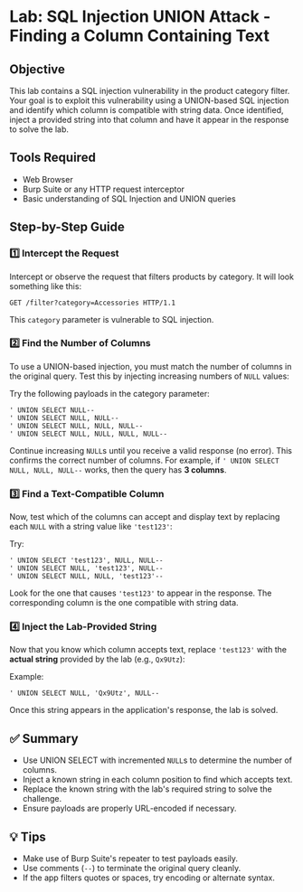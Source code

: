 # Lab: SQL Injection UNION Attack - Finding a Column Containing Text

##  Objective
This lab contains a SQL injection vulnerability in the product category filter. Your goal is to exploit this vulnerability using a UNION-based SQL injection and identify which column is compatible with string data. Once identified, inject a provided string into that column and have it appear in the response to solve the lab.

##  Tools Required
- Web Browser
- Burp Suite or any HTTP request interceptor
- Basic understanding of SQL Injection and UNION queries


##  Step-by-Step Guide

### 1️⃣ Intercept the Request
Intercept or observe the request that filters products by category. It will look something like this:
```
GET /filter?category=Accessories HTTP/1.1
```
This `category` parameter is vulnerable to SQL injection.


### 2️⃣ Find the Number of Columns
To use a UNION-based injection, you must match the number of columns in the original query. Test this by injecting increasing numbers of `NULL` values:

Try the following payloads in the category parameter:
```
' UNION SELECT NULL-- 
' UNION SELECT NULL, NULL-- 
' UNION SELECT NULL, NULL, NULL-- 
' UNION SELECT NULL, NULL, NULL, NULL-- 
```
Continue increasing `NULL`s until you receive a valid response (no error). This confirms the correct number of columns. For example, if `' UNION SELECT NULL, NULL, NULL--` works, then the query has **3 columns**.


### 3️⃣ Find a Text-Compatible Column
Now, test which of the columns can accept and display text by replacing each `NULL` with a string value like `'test123'`:

Try:
```
' UNION SELECT 'test123', NULL, NULL-- 
' UNION SELECT NULL, 'test123', NULL-- 
' UNION SELECT NULL, NULL, 'test123'-- 
```
Look for the one that causes `'test123'` to appear in the response. The corresponding column is the one compatible with string data.


### 4️⃣ Inject the Lab-Provided String
Now that you know which column accepts text, replace `'test123'` with the **actual string** provided by the lab (e.g., `Qx9Utz`):

Example:
```
' UNION SELECT NULL, 'Qx9Utz', NULL-- 
```
Once this string appears in the application's response, the lab is solved.


## ✅ Summary
- Use UNION SELECT with incremented `NULL`s to determine the number of columns.
- Inject a known string in each column position to find which accepts text.
- Replace the known string with the lab's required string to solve the challenge.
- Ensure payloads are properly URL-encoded if necessary.


## 💡 Tips
- Make use of Burp Suite's repeater to test payloads easily.
- Use comments (`--`) to terminate the original query cleanly.
- If the app filters quotes or spaces, try encoding or alternate syntax.
